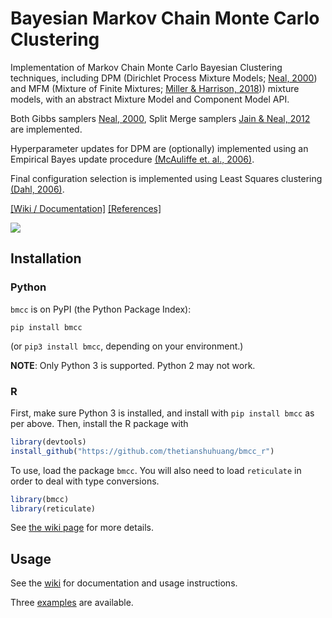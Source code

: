 # Bayesian Markov Chain Monte Carlo Clustering

Implementation of Markov Chain Monte Carlo Bayesian Clustering techniques, including DPM (Dirichlet Process Mixture Models; [Neal, 2000](https://github.com/thetianshuhuang/bmcc/wiki/References#1-neal-2000)) and MFM (Mixture of Finite Mixtures; [Miller & Harrison, 2018](References#2-miller--harrison-2018))) mixture models, with an abstract Mixture Model and Component Model API.

Both Gibbs samplers [Neal, 2000](https://github.com/thetianshuhuang/bmcc/wiki/References#1-neal-2000), Split Merge samplers [Jain & Neal, 2012](https://github.com/thetianshuhuang/bmcc/wiki/References#jain-neal-2004) are implemented.

Hyperparameter updates for DPM are (optionally) implemented using an Empirical Bayes update procedure [(McAuliffe et. al., 2006)](References#3-mcauliffe-et-al-2006).

Final configuration selection is implemented using Least Squares clustering [(Dahl, 2006)](References#4-dahl-2006).

[[Wiki / Documentation]](https://github.com/thetianshuhuang/bmcc/wiki)
[[References]](https://github.com/thetianshuhuang/bmcc/wiki/References)

![](https://github.com/thetianshuhuang/bmcc/blob/master/preview/scatter.png)

## Installation

### Python

```bmcc``` is on PyPI (the Python Package Index):

```shell
pip install bmcc
```
(or ```pip3 install bmcc```, depending on your environment.)

**NOTE**: Only Python 3 is supported. Python 2 may not work.

### R

First, make sure Python 3 is installed, and install with ```pip install bmcc``` as per above. Then, install the R package with 

```R
library(devtools)
install_github("https://github.com/thetianshuhuang/bmcc_r")
```

To use, load the package ```bmcc```. You will also need to load ```reticulate``` in order to deal with type conversions.

```R
library(bmcc)
library(reticulate)
```

See [the wiki page](https://github.com/thetianshuhuang/bmcc/wiki/Installation-and-Basic-Usage) for more details.

## Usage

See the [wiki](https://github.com/thetianshuhuang/bmcc/wiki) for documentation and usage instructions.

Three [examples](https://github.com/thetianshuhuang/bmcc/tree/master/examples) are available.
